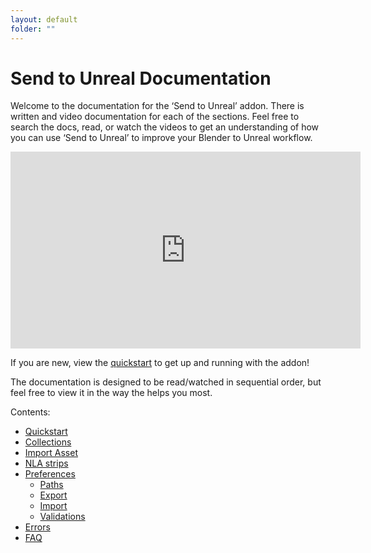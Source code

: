 ```yaml
---
layout: default
folder: ""
---
```


# Send to Unreal Documentation
Welcome to the documentation for the ‘Send to Unreal’ addon.  There is written and video documentation for each of the sections. Feel free to search the docs, read, or watch the videos to get an understanding of how you can use ‘Send to Unreal’ to improve your Blender to Unreal workflow. 

<iframe width="560" height="315" src="https://www.youtube.com/embed/apa9EXI2KZA" frameborder="0" allow="accelerometer; autoplay; clipboard-write; encrypted-media; gyroscope; picture-in-picture" allowfullscreen></iframe>

If you are new, view the [quickstart](./quickstart) to get up and running with the addon!

The documentation is designed to be read/watched in sequential order, but feel free to view it in the way the helps you most.

Contents:
* [Quickstart](./quickstart)
* [Collections](./collections)
* [Import Asset](./import-asset)
* [NLA strips](./nla-strips)
* [Preferences](./preferences)
  * [Paths](./paths)
  * [Export](./export)
  * [Import](./import)
  * [Validations](./validations)
* [Errors](./errors)
* [FAQ](./faq)
